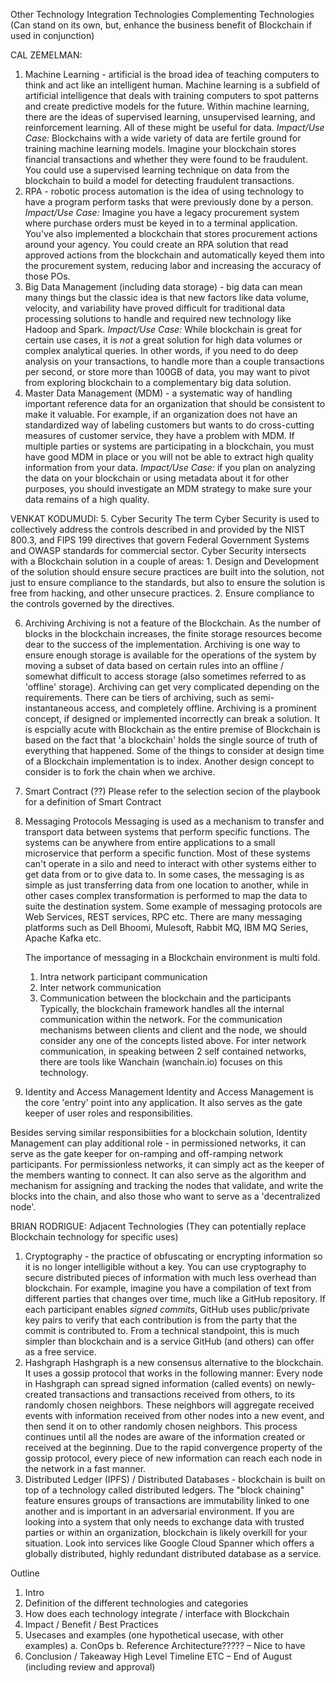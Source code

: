 Other Technology Integration
Technologies
Complementing Technologies (Can stand on its own, but, enhance the business benefit of Blockchain if used in conjunction)

CAL ZEMELMAN:
1.	Machine Learning - artificial is the broad idea of teaching computers to think and act like an intelligent human. Machine learning is a subfield of artificial intelligence that deals with training computers to spot patterns and create predictive models for the future. Within machine learning, there are the ideas of supervised learning, unsupervised learning, and reinforcement learning. All of these might be useful for data. *Impact/Use Case:* Blockchains with a wide variety of data are fertile ground for training machine learning models. Imagine your blockchain stores financial transactions and whether they were found to be fraudulent. You could use a supervised learning technique on data from the blockchain to build a model for detecting fraudulent transactions.
2.	RPA - robotic process automation is the idea of using technology to have a program perform tasks that were previously done by a person. *Impact/Use Case:* Imagine you have a legacy procurement system where purchase orders must be keyed in to a terminal application. You've also implemented a blockchain that stores procurement actions around your agency. You could create an RPA solution that read approved actions from the blockchain and automatically keyed them into the procurement system, reducing labor and increasing the accuracy of those POs.
3.	Big Data Management (including data storage) - big data can mean many things but the classic idea  is that new factors like data volume, velocity, and variability have proved difficult for traditional data processing solutions to handle and required new technology like Hadoop and Spark. *Impact/Use Case:* While blockchain is great for certain use cases, it is _not_ a great solution for high data volumes or complex analytical queries. In other words, if you need to do deep analysis on your transactions, to handle more than a couple transactions per second, or store more than 100GB of data, you may want to pivot from exploring blockchain to a complementary big data solution.
4.	Master Data Management (MDM) - a systematic way of handling important reference data for an organization that should be consistent to make it valuable. For example, if an organization does not have an standardized way of labeling customers but wants to do cross-cutting measures of customer service, they have a problem with MDM. If multiple parties or systems are participating in a blockchain, you must have good MDM in place or you will not be able to extract high quality information from your data. *Impact/Use Case:* if you plan on analyzing the data on your blockchain or using metadata about it for other purposes, you should investigate an MDM strategy to make sure your data remains of a high quality. 

VENKAT KODUMUDI:
5.	Cyber Security
    The term Cyber Security is used to collectively address the controls described in and provided by the NIST 800.3, and FIPS 199 directives that govern Federal Government Systems and OWASP standards for commercial sector. Cyber Security intersects with a Blockchain solution in a couple of areas:
    1. Design and Development of the solution should ensure secure practices are built into the solution, not just to ensure compliance to the standards, but also to ensure the solution is free from hacking, and other unsecure practices.
    2. Ensure compliance to the controls governed by the directives.

6.	Archiving
    Archiving is not a feature of the Blockchain. As the number of blocks in the blockchain increases, the finite storage resources become dear to the success of the implementation. Archiving is one way to ensure enough storage is available for the operations of the system by moving a subset of data based on certain rules into an offline / somewhat difficult to access storage (also sometimes referred to as 'offline' storage). Archiving can get very complicated depending on the requirements. There can be tiers of archiving, such as semi-instantaneous access, and completely offline.
Archiving is a prominent concept, if designed or implemented incorrectly can break a solution. It is espcially acute with Blockchain as the entire premise of Blockchain is based on the fact that 'a blockchain' holds the single source of truth of everything that happened. Some of the things to consider at design time of a Blockchain implementation is to index. Another design concept to consider is to fork the chain when we archive.

7.	Smart Contract (??)
    Please refer to the selection secion of the playbook for a definition of Smart Contract

8.	Messaging Protocols 
    Messaging is used as a mechanism to transfer and transport data between systems that perform specific functions. The systems can be anywhere from entire applications to a small microservice that perform a specific function. Most of these systems can't operate in a silo and need to interact with other systems either to get data from or to give data to. In some cases, the messaging is as simple as just transferring data from one location to another, while in other cases complex transformation is performed to map the data to suite the destination system. Some example of messaging protocols are Web Services, REST services, RPC etc. There are many messaging platforms such as Dell Bhoomi, Mulesoft, Rabbit MQ, IBM MQ Series, Apache Kafka etc.
    
    The importance of messaging in a Blockchain environment is multi fold.
    1. Intra network participant communication
    2. Inter network communication
    3. Communication between the blockchain and the participants
  Typically, the blockchain framework handles all the internal communication within the network. For the communication mechanisms between clients and client and the node, we should consider any one of the concepts listed above. For inter network communication, in speaking between 2 self contained networks, there are tools like Wanchain (wanchain.io) focuses on this technology.

    
9. Identity and Access Management
Identity and Access Management is the core 'entry' point into any application. It also serves as the gate keeper of user roles and responsibilities.

Besides serving similar responsibiities for a blockchain solution, Identity Management can play additional role - in permissioned networks, it can serve as the gate keeper for on-ramping and off-ramping network participants. For permissionless networks, it can simply act as the keeper of the members wanting to connect. It can also serve as the algorithm and mechanism for assigning and tracking the nodes that validate, and write the blocks into the chain, and also those who want to serve as a 'decentralized node'.



BRIAN RODRIGUE:
Adjacent Technologies (They can potentially replace Blockchain technology for specific uses)
1.	Cryptography - the practice of obfuscating or encrypting information so it is no longer intelligible without a key. You can use cryptography to secure distributed pieces of information with much less overhead than blockchain. For example, imagine you have a compilation of text from different parties that changes over time, much like a GitHub repository. If each participant enables _signed commits_, GitHub uses public/private key pairs to verify that each contribution is from the party that the commit is contributed to. From a technical standpoint, this is much simpler than blockchain and is a service GitHub (and others) can offer as a free service.
2.	Hashgraph
Hashgraph is a new consensus alternative to the blockchain. It uses a gossip protocol that works in the following manner: Every node in Hashgraph can spread signed information (called events) on newly-created transactions and transactions received from others, to its randomly chosen neighbors. These neighbors will aggregate received events with information received from other nodes into a new event, and then send it on to other randomly chosen neighbors. This process continues until all the nodes are aware of the information created or received at the beginning. Due to the rapid convergence property of the gossip protocol, every piece of new information can reach each node in the network in a fast manner.
3.	Distributed Ledger (IPFS) / Distributed Databases  - blockchain is built on top of a technology called distributed ledgers. The "block chaining" feature ensures groups of transactions are immutability linked to one another and is important in an adversarial environment. If you are looking into a system that only needs to exchange data with trusted parties or within an organization, blockchain is likely overkill for your situation. Look into services like Google Cloud Spanner which offers a globally distributed, highly redundant distributed database as a service.

Outline
1.	Intro
2.	Definition of the different technologies and categories
3.	How does each technology integrate / interface with Blockchain
4.	Impact / Benefit / Best Practices
5.	Usecases and examples (one hypothetical usecase, with other examples)
a.	ConOps
b.	Reference Architecture????? – Nice to have
6.	Conclusion / Takeaway
High Level Timeline
ETC – End of August (including review and approval)
